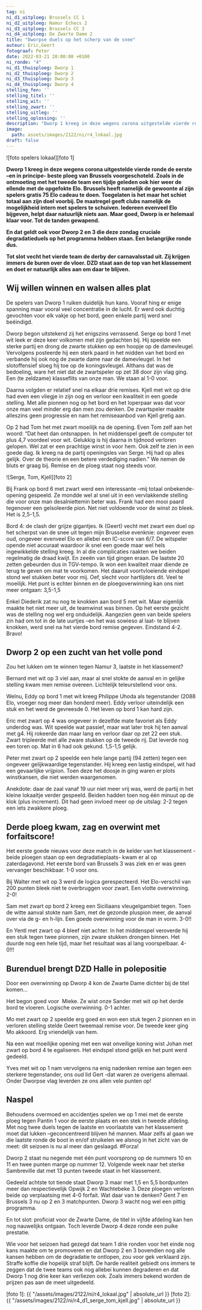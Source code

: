 ```yaml
---
tag: ni
ni_d1_uitploeg: Brussels CC 1
ni_d2_uitploeg: Namur Echecs 2
ni_d3_uitploeg: Brussels CC 3
ni_d4_uitploeg: De Zwarte Dame 2
title: "Dworpse duels op het scherp van de snee"
auteur: Eric,Geert
fotograaf: Peter
date: 2022-03-21 20:00:00 +0100
ni_ronde: "4"
ni_d1_thuisploeg: Dworp 1
ni_d2_thuisploeg: Dworp 2
ni_d3_thuisploeg: Dworp 3
ni_d4_thuisploeg: Dworp 4
stelling_fen: ''
stelling_titel: ''
stelling_wit: ''
stelling_zwart: ''
stelling_uitleg: ''
stelling_oplossing: ''
description: "Dworp 1 kreeg in deze wegens corona uitgestelde vierde ronde de eerste -en in principe- beste ploeg van Brussels voorgeschoteld."
image:
  path: assets/images/2122/ni/r4_lokaal.jpg
draft: false
---
```

![foto spelers lokaal][foto 1]

**Dworp 1 kreeg in deze wegens corona uitgestelde vierde ronde de eerste –en in principe- beste ploeg van Brussels voorgeschoteld. Zoals in de ontmoeting met het tweede team een tijdje geleden ook hier weer de ellende met de opgefokte Elo. Brussels heeft namelijk de gewoonte al zijn spelers gratis 75 Elo cadeau te doen. Toegelaten is het maar het schiet totaal aan zijn doel voorbij. De maatregel geeft clubs namelijk de mogelijkheid intern met spelers te schuiven. Iedereen evenveel Elo bijgeven, helpt daar natuurlijk niets aan. Maar goed, Dworp is er helemaal klaar voor. Tot de tanden gewapend.**<!--more-->

**En dat geldt ook voor Dworp 2 en 3 die deze zondag cruciale degradatieduels op het programma hebben staan. Een belangrijke ronde dus.**

**Tot slot vecht het vierde team de derby der carnavalsstad uit. Zij krijgen immers de buren over de vloer. DZD staat aan de top van het klassement en doet er natuurlijk alles aan om daar te blijven.**

## Wij willen winnen en walsen alles plat

De spelers van Dworp 1 ruiken duidelijk hun kans. Vooraf hing er enige spanning maar vooral veel concentratie in de lucht. Er werd ook duchtig gevochten voor elk vakje op het bord, geen enkele partij werd snel beëindigd.

Dworp begon uitstekend zij het enigszins verrassend. Serge op bord 1 met wit leek er deze keer volkomen met zijn gedachten bij. Hij speelde een sterke partij en drong  de zwarte stukken op een hoopje op de damevleugel. Vervolgens posteerde hij een sterk paard in het midden van het bord en verbande hij ook nog de zwarte dame naar de damevleugel. In het slotoffensief sloeg hij toe op de koningsvleugel. Althans dat was de bedoeling, ware het niet dat de zwartspeler op zet 38  door zijn vlag ging. Een (te zeldzame) klasseflits van onze man. We staan al 1-0 voor.

Daarna volgden er relatief snel na elkaar drie remises. Kjell met wit op drie had even een vliegje in zijn oog en verloor een kwaliteit in een goede stelling. Met alle pionnen nog op het bord en het loperpaar was dat voor onze man veel minder erg dan men zou denken. De zwartspeler maakte alleszins geen progressie en nam het remiseaanbod van Kjell gretig aan.

Op 2 had Tom het met zwart moeilijk na de opening. Even Tom zelf aan het woord: “Dat heet dan ontsnappen. In het middenspel geeft de computer tot plus 4,7 voordeel voor wit. Gelukkig is hij daarna in tijdnood verloren gelopen. Wel zat er een prachtige winst in voor hem. Ook zelf te zien in een goede dag. Ik kreeg na de partij openingsles van Serge. Hij had op alles gelijk. Over de theorie en een betere verdediging nadien.” We nemen de bluts er graag bij. Remise en de ploeg staat nog steeds voor.

![Serge, Tom, Kjell][foto 2]

Bij Frank op bord 6 met zwart werd een interessante –mij totaal onbekende- opening gespeeld. Ze mondde wel al snel uit in een vervlakkende stelling die voor onze man desalniettemin beter was. Frank had een mooi paard tegenover een geïsoleerde pion. Net niet voldoende voor de winst zo bleek. Het is 2,5-1,5.

Bord 4: de clash der grijze gigantjes. Ik (Geert) vecht met zwart een duel op het scherpst van de snee uit tegen mijn Brusselse evenknie: ongeveer even oud, ongeveer evenveel Elo en allebei een IC-score van 6/7. De witspeler opende niet accuraat waardoor ik snel een goede maar wel hels ingewikkelde stelling kreeg. In al die complicaties raakten we beiden regelmatig de draad kwijt. En zeeën van tijd gingen eraan. De laatste 20 zetten gebeurden dus in TGV-tempo. Ik won een kwaliteit maar diende ze terug te geven om mat te voorkomen. Het daaruit voortvloeiende eindspel stond wel stukken beter voor mij. Oef, slecht voor hartlijders dit. Veel te moeilijk. Het punt is echter binnen en de ploegoverwinning kan ons niet meer ontgaan: 3,5-1,5

Enkel Diederik zat nu nog te knokken aan bord 5 met wit. Maar eigenlijk maakte het niet meer uit, de teamwinst was binnen. Op het eerste gezicht was de stelling nog wel erg onduidelijk. Aangezien geen van beide spelers zin had om tot in de late uurtjes –en het was sowieso al laat- te blijven knokken, werd snel na het vierde bord remise gegeven. Eindstand 4-2. Bravo!

## Dworp 2 op een zucht van het volle pond

Zou het lukken om te winnen tegen Namur 3, laatste in het klassement?

Bernard met wit op 3 viel aan, maar al snel stokte de aanval en in gelijke stelling kwam men remise overeen. Lichtelijk teleurstellend voor ons. 

Welnu, Eddy op bord 1 met wit kreeg Philippe Uhoda als tegenstander (2088 Elo, vroeger nog  meer dan honderd meer). Eddy verloor uiteindelijk een stuk en het werd de gevreesde 0. Het leven op bord 1 kan hard zijn.

Eric met zwart op 4 was ongeveer in dezelfde mate favoriet als Eddy underdog was. Wit speelde wat passief, maar wat later trok hij ten aanval met g4. Hij rokeerde dan maar lang en verloor daar op zet 22 een stuk. Zwart tripleerde met alle zware stukken op de tweede rij. Dat leverde nog een toren op. Mat in 6 had ook gekund. 1,5-1,5 gelijk.

Peter met zwart op 2 speelde een hele lange partij (94 zetten) tegen een ongeveer gelijkwaardige tegenstander. Hij kreeg een lastig eindspel, wit had een gevaarlijke vrijpion. Toen deze het doosje in ging waren er plots winstkansen, die niet werden waargenomen.

Anekdote: daar de zaal vanaf 19 uur niet meer vrij was, werd de partij in het kleine lokaaltje verder gespeeld. Beiden hadden toen nog één minuut op de klok (plus increment). Dit had geen invloed meer op de uitslag: 2-2 tegen een iets zwakkere ploeg.

## Derde ploeg kwam, zag en overwint met forfaitscore!

Het eerste goede nieuws voor deze match in de kelder van het klassement -beide ploegen staan op een degradatieplaats-  kwam er al op zaterdagavond. Het eerste bord van Brussels 3 was ziek en er was geen vervanger beschikbaar. 1-0 voor ons.

Bij Walter met wit op 3 werd de logica gerespecteerd. Het Elo-verschil van 200 punten bleek niet te overbruggen voor zwart. Een vlotte overwinning. 2-0!

Sam met zwart op bord 2 kreeg een Siciliaans vleugelgambiet tegen. Toen de witte aanval stokte nam Sam, met de gezonde pluspion meer, de aanval over via de g- en h-lijn. Een goede overwinning voor de man in vorm. 3-0!!

En Yentl met zwart op 4 bleef niet achter. In het middenspel veroverde hij een stuk tegen twee pionnen, zijn zware stukken drongen binnen. Het duurde nog een hele tijd, maar het resultaat was al lang voorspelbaar.
4- 0!!!

## Burenduel brengt DZD Halle in polepositie

Door een overwinning op Dworp 4 kon de Zwarte Dame dichter bij de titel komen...

Het begon goed voor  Mieke. Ze wist onze Sander met wit op het derde bord te vloeren. Logische overwinning. 0-1 achter.

Mo met zwart op 2 speelde erg goed en won een stuk tegen 2 pionnen en in verloren stelling stelde Geert tweemaal remise voor. De tweede keer ging Mo akkoord. Erg vriendelijk van hem.

Na een wat moeilijke opening met een wat onveilige koning wist Johan met zwart op bord 4 te egaliseren. Het eindspel stond gelijk en het punt werd gedeeld.

Yves met wit op 1 nam vervolgens na enig nadenken remise aan tegen een sterkere tegenstander, ons oud lid Gert -dat waren ze overigens allemaal. Onder Dworpse vlag leverden ze ons allen vele punten op! 

## Naspel

Behoudens overmoed en accidentjes spelen we op 1 mei met de eerste ploeg tegen Pantin 1 voor de eerste plaats en een stek in tweede afdeling. Met nog twee duels tegen de laatste en voorlaatste van het klassement moet dat lukken –geconcentreerd blijven hé mannen. Maar zelfs al gaan we die laatste ronde de boot in en/of struikelen we alsnog in het zicht van de meet: dit seizoen is nu al meer dan geslaagd. #Forza!

Dworp 2 staat nu negende met één punt voorsprong op de nummers 10 en 11 en twee punten marge op nummer 12. Volgende week naar het sterke Sambreville dat met 13 punten tweede staat in het klassement.

Gedeeld achtste tot tiende staat Dworp 3 maar met 1,5 en 5,5 bordpunten meer dan respectievelijk Opwijk 2 en Wachtebeke 3. Deze ploegen verloren beide op verplaatsing met 4-0 forfait. Wat daar van te denken? Gent 7 en Brussels 3 nu op 2 en 3 matchpunten. Dworp 3 wacht nog wel een pittig programma.

En tot slot: proficiat voor de Zwarte Dame, de titel in vijfde afdeling kan hen nog nauwelijks ontgaan. Toch leverde Dworp 4 deze ronde een puike prestatie.

Wie voor het seizoen had gezegd dat team 1 drie ronden voor het einde nog kans maakte om te promoveren en dat Dworp 2 en 3 bovendien nog alle kansen hebben om de degradatie te ontlopen, zou voor gek verklaard zijn. Straffe koffie die hopelijk straf blijft. De harde realiteit gebiedt ons immers te zeggen dat de twee teams ook nog allebei kunnen degraderen en dat Dworp 1 nog drie keer kan verliezen ook. Zoals immers bekend worden de prijzen pas aan de meet uitgedeeld.

[foto 1]: {{ "/assets/images/2122/ni/r4_lokaal.jpg" | absolute_url }}
[foto 2]: {{ "/assets/images/2122/ni/r4_d1_serge_tom_kjell.jpg" | absolute_url }}
